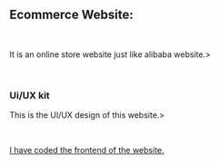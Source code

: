 <h2>Ecommerce Website:</h2><br>
<p></p>It is an online store website just like alibaba website.></p>
<br>
<h3>Ui/UX kit</h3>
<p>This is the UI/UX design of this website.></p>
<a href="https://www.figma.com/design/0ZO1oYCYnsnoaM7Vc1sfpi/Ecommerce-Web-Design-(Community)?node-id=1-4&p=f&t=95raGdQnnb8qC7Qh-0">
<br> <p>I have coded the frontend of the website.</p>
 

